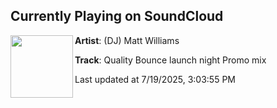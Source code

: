 ## Currently Playing on SoundCloud

[<img align="left" width="100" src="https://i1.sndcdn.com/artworks-FDygVRi3TGM3553a-eW1iug-t500x500.png">](https://soundcloud.com/matthew-williams-119/qb-promo)

**Artist**: (DJ) Matt Williams 

**Track**: Quality Bounce launch night Promo mix

Last updated at 7/19/2025, 3:03:55 PM
